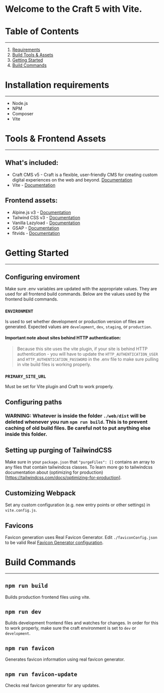 # Welcome to the Craft 5 with Vite.

# Table of Contents
---
1. [Requirements](#installation-requirements)
2. [Build Tools & Assets](#build-tools-&-assets)
3. [Getting Started](#getting-started)
4. [Build Commands](#build-commands)


# Installation requirements
---
* Node.js
* NPM
* Composer
* Vite


# Tools & Frontend Assets
---
## What's included:
* Craft CMS v5 - Craft is a flexible, user-friendly CMS for creating custom digital experiences on the web and beyond. [Documentation](https://craftcms.com/docs/5.x/)
* Vite - [Documentation](https://vitejs.dev/)

## Frontend assets:
* Alpine.js v3 - [Documentation](https://alpinejs.dev)
* Tailwind CSS v3 - [Documentation](https://tailwindcss.com/docs)
* Vanilla Lazyload - [Documentation](https://github.com/verlok/vanilla-lazyload/tree/17.1.3)
* GSAP - [Documentation](https://gsap.com/docs/v3/)
* fitvids - [Documentation](https://github.com/rosszurowski/fitvids#readme)

# Getting Started
---
## Configuring enviroment
Make sure .env variables are updated with the appropriate values. They are used for all frontend build commands. Below are the values used by the frontend build commands.

### `ENVIRONMENT`
Is used to set whether development or production version of files are generated. Expected values are `development`, `dev`, `staging`, or `production`.

#### Important note about sites behind HTTP authentication:
> Because this site uses the vite plugin, if your site is behind HTTP authentication - you will have to update the `HTTP_AUTHENTICATION_USER` and `HTTP_AUTHENTICATION_PASSWORD` in the .env file to make sure pulling in vite build files is working properly.

### `PRIMARY_SITE_URL`
Must be set for Vite plugin and Craft to work properly.

## Configuring paths
### WARNING: Whatever is inside the folder `./web/dist` will be deleted whenever you run `npm run build`. This is to prevent caching of old build files. Be careful not to put anything else inside this folder.


## Setting up purging of TailwindCSS 
Make sure in your `package.json` that `"purgeFiles": []` contains an array to any files that contain tailwindcss classes. To learn more go to tailwindcss documentation about (optimizing for production)[https://tailwindcss.com/docs/optimizing-for-production].
 
## Customizing Webpack
Set any custom configuration (e.g. new entry points or other settings) in `vite.config.js`.

## Favicons
Favicon generation uses Real Favicon Generator. Edit `./faviconConfig.json` to be valid Real [Favicon Generator configuration](https://realfavicongenerator.net/api/non_interactive_api). 


# Build Commands
---
## `npm run build`
Builds production frontend files using vite.

## `npm run dev`
Builds development frontend files and watches for changes. In order for this to work properly, make sure the craft environment is set to `dev` or `development`.

## `npm run favicon`
Generates favicon information using real favicon generator.

## `npm run favicon-update`
Checks real favicon generator for any updates.
